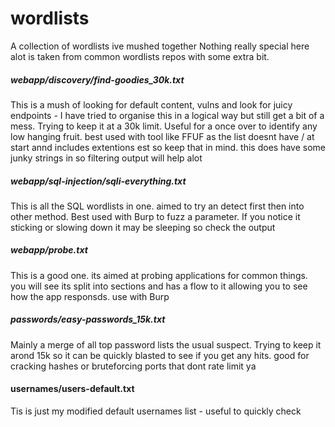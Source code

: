 wordlists
=======================================

A collection of wordlists ive mushed together
Nothing really special here alot is taken from common wordlists repos with some extra bit.


##### webapp/discovery/find-goodies_30k.txt

This is a mush of looking for default content, vulns and look for juicy endpoints - I have tried to organise this in a logical way but still get a bit of a mess. Trying to keep it at a 30k limit. Useful for a once over to identify any low hanging fruit. best used with tool like FFUF as the list doesnt have / at start annd includes extentions est so keep that in mind. this does have some junky strings in so filtering output will help alot

##### webapp/sql-injection/sqli-everything.txt

This is all the SQL wordlists in one. aimed to try an detect first then into other method. Best used with Burp to fuzz a parameter. If you notice it sticking or slowing down it may be sleeping so check the output 

##### webapp/probe.txt

This is a good one. its aimed at probing applications for common things. you will see its split into sections and has a flow to it allowing you to see how the app responsds. use with Burp

##### passwords/easy-passwords_15k.txt
Mainly a merge of all top password lists the usual suspect. Trying to keep it arond 15k so it can be quickly blasted to see if you get any hits. good for cracking hashes or bruteforcing ports that dont rate limit ya

#### usernames/users-default.txt

Tis is just my modified default usernames list - useful to quickly check
